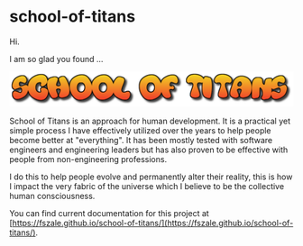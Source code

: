# school-of-titans
Hi.

I am so glad you found ...

![v0.1](docs/images/cooltext381895775393585.png)

School of Titans is an approach for human development. It is a practical yet simple process I have effectively utilized over the years to help people become better at "everything". It has been mostly tested with software engineers and engineering leaders but has also proven to be effective with people from non-engineering professions.

I do this to help people evolve and permanently alter their reality, this is how I impact the very fabric of the universe which I believe to be the collective human consciousness.

You can find current documentation for this project at [https://fszale.github.io/school-of-titans/](https://fszale.github.io/school-of-titans/).

